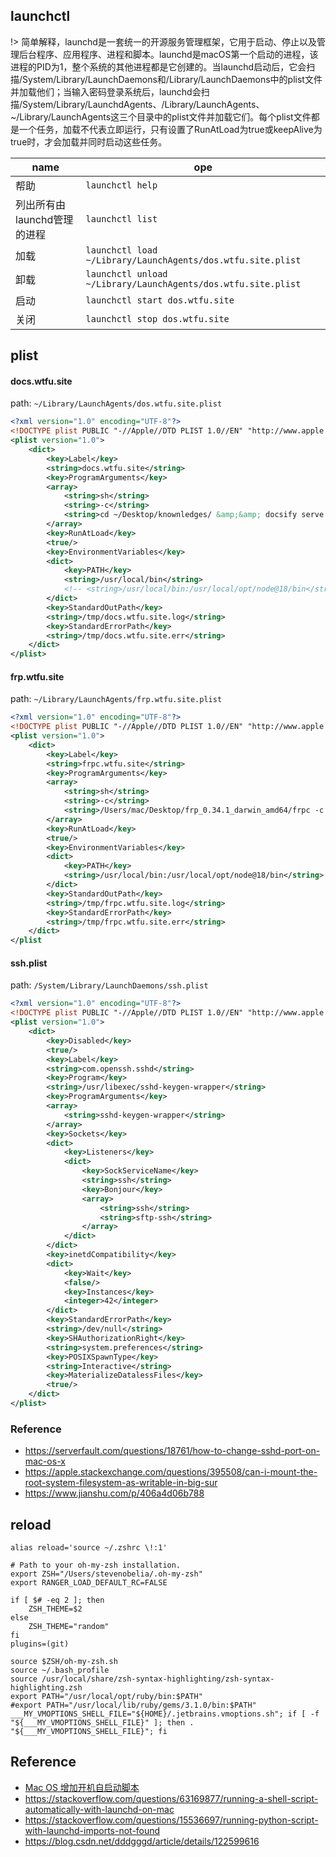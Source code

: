 ## launchctl

!> 简单解释，launchd是一套统一的开源服务管理框架，它用于启动、停止以及管理后台程序、应用程序、进程和脚本。launchd是macOS第一个启动的进程，该进程的PID为1，整个系统的其他进程都是它创建的。当launchd启动后，它会扫描/System/Library/LaunchDaemons和/Library/LaunchDaemons中的plist文件并加载他们；当输入密码登录系统后，launchd会扫描/System/Library/LaunchdAgents、/Library/LaunchAgents、~/Library/LaunchAgents这三个目录中的plist文件并加载它们。每个plist文件都是一个任务，加载不代表立即运行，只有设置了RunAtLoad为true或keepAlive为true时，才会加载并同时启动这些任务。

|name | ope|
-|-
|帮助|`launchctl help`|
|列出所有由launchd管理的进程 | `launchctl list` |
|加载 | `launchctl load ~/Library/LaunchAgents/dos.wtfu.site.plist`|
|卸载 | `launchctl unload ~/Library/LaunchAgents/dos.wtfu.site.plist`|
|启动 | `launchctl start dos.wtfu.site`|
|关闭 | `launchctl stop dos.wtfu.site`|

## plist
<!-- tabs:start -->
#### **docs.wtfu.site**
path: `~/Library/LaunchAgents/dos.wtfu.site.plist`
```xml
<?xml version="1.0" encoding="UTF-8"?>
<!DOCTYPE plist PUBLIC "-//Apple//DTD PLIST 1.0//EN" "http://www.apple.com/DTDs/PropertyList-1.0.dtd">
<plist version="1.0">
    <dict>
        <key>Label</key>
        <string>docs.wtfu.site</string>
        <key>ProgramArguments</key>
        <array>
            <string>sh</string>
            <string>-c</string>
            <string>cd ~/Desktop/knownledges/ &amp;&amp; docsify serve .</string>
        </array>
        <key>RunAtLoad</key>
        <true/>
        <key>EnvironmentVariables</key>
        <dict>
            <key>PATH</key>
            <string>/usr/local/bin</string>
            <!-- <string>/usr/local/bin:/usr/local/opt/node@18/bin</string> -->
        </dict>
        <key>StandardOutPath</key>
        <string>/tmp/docs.wtfu.site.log</string>
        <key>StandardErrorPath</key>
        <string>/tmp/docs.wtfu.site.err</string>
    </dict>
</plist>
```
#### **frp.wtfu.site**
path: `~/Library/LaunchAgents/frp.wtfu.site.plist`
```xml
<?xml version="1.0" encoding="UTF-8"?>
<!DOCTYPE plist PUBLIC "-//Apple//DTD PLIST 1.0//EN" "http://www.apple.com/DTDs/PropertyList-1.0.dtd">
<plist version="1.0">
    <dict>
        <key>Label</key>
        <string>frpc.wtfu.site</string>
        <key>ProgramArguments</key>
        <array>
            <string>sh</string>
            <string>-c</string>
            <string>/Users/mac/Desktop/frp_0.34.1_darwin_amd64/frpc -c /Users/mac/Desktop/frp_0.34.1_darwin_amd64/frpc.ini </string>
        </array>
        <key>RunAtLoad</key>
        <true/>
        <key>EnvironmentVariables</key>
        <dict>
            <key>PATH</key>
            <string>/usr/local/bin:/usr/local/opt/node@18/bin</string>
        </dict>
        <key>StandardOutPath</key>
        <string>/tmp/frpc.wtfu.site.log</string>
        <key>StandardErrorPath</key>
        <string>/tmp/frpc.wtfu.site.err</string>
    </dict>
</plist
```
#### **ssh.plist**
path: `/System/Library/LaunchDaemons/ssh.plist`
```xml
<?xml version="1.0" encoding="UTF-8"?>
<!DOCTYPE plist PUBLIC "-//Apple//DTD PLIST 1.0//EN" "http://www.apple.com/DTDs/PropertyList-1.0.dtd">
<plist version="1.0">
    <dict>
        <key>Disabled</key>
        <true/>
        <key>Label</key>
        <string>com.openssh.sshd</string>
        <key>Program</key>
        <string>/usr/libexec/sshd-keygen-wrapper</string>
        <key>ProgramArguments</key>
        <array>
            <string>sshd-keygen-wrapper</string>
        </array>
        <key>Sockets</key>
        <dict>
            <key>Listeners</key>
            <dict>
                <key>SockServiceName</key>
                <string>ssh</string>
                <key>Bonjour</key>
                <array>
                    <string>ssh</string>
                    <string>sftp-ssh</string>
                </array>
            </dict>
        </dict>
        <key>inetdCompatibility</key>
        <dict>
            <key>Wait</key>
            <false/>
            <key>Instances</key>
            <integer>42</integer>
        </dict>
        <key>StandardErrorPath</key>
        <string>/dev/null</string>
        <key>SHAuthorizationRight</key>
        <string>system.preferences</string>
        <key>POSIXSpawnType</key>
        <string>Interactive</string>
        <key>MaterializeDatalessFiles</key>
        <true/>
    </dict>
</plist>
```
### Reference
* https://serverfault.com/questions/18761/how-to-change-sshd-port-on-mac-os-x
* https://apple.stackexchange.com/questions/395508/can-i-mount-the-root-system-filesystem-as-writable-in-big-sur
* https://www.jianshu.com/p/406a4d06b788
<!-- tabs:end -->

## reload
```shell
alias reload='source ~/.zshrc \!:1'

# Path to your oh-my-zsh installation.
export ZSH="/Users/stevenobelia/.oh-my-zsh"
export RANGER_LOAD_DEFAULT_RC=FALSE

if [ $# -eq 2 ]; then
	ZSH_THEME=$2
else
	ZSH_THEME="random"
fi
plugins=(git)

source $ZSH/oh-my-zsh.sh
source ~/.bash_profile
source /usr/local/share/zsh-syntax-highlighting/zsh-syntax-highlighting.zsh
export PATH="/usr/local/opt/ruby/bin:$PATH"
#export PATH="/usr/local/lib/ruby/gems/3.1.0/bin:$PATH"
___MY_VMOPTIONS_SHELL_FILE="${HOME}/.jetbrains.vmoptions.sh"; if [ -f "${___MY_VMOPTIONS_SHELL_FILE}" ]; then . "${___MY_VMOPTIONS_SHELL_FILE}"; fi
```

## Reference
* [Mac OS 增加开机自启动脚本](https://www.xiaocaicai.com/2021/11/mac-os-%E5%A2%9E%E5%8A%A0%E5%BC%80%E6%9C%BA%E8%87%AA%E5%90%AF%E5%8A%A8%E8%84%9A%E6%9C%AC/)
* https://stackoverflow.com/questions/63169877/running-a-shell-script-automatically-with-launchd-on-mac
* https://stackoverflow.com/questions/15536697/running-python-script-with-launchd-imports-not-found
* https://blog.csdn.net/dddgggd/article/details/122599616